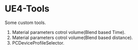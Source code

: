 # UE4-Tools

Some custom tools.

1. Material parameters cotrol volume(Blend based Time).
2. Material parameters cotrol volume(Blend based distance).
3. PCDeviceProfileSelector.
